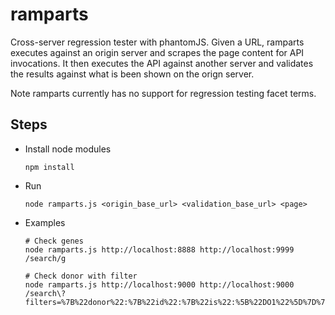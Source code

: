 ramparts
===
Cross-server regression tester with phantomJS. Given a URL, ramparts executes against an origin server and scrapes the page content for API invocations. 
It then executes the API against another server and validates the results against what is been shown on the orign server.

Note ramparts currently has no support for regression testing facet terms.


Steps
---

- Install node modules
  ```
  npm install
  ```

- Run
  ```
  node ramparts.js <origin_base_url> <validation_base_url> <page>

  ```

- Examples
  ```
  # Check genes
  node ramparts.js http://localhost:8888 http://localhost:9999 /search/g

  # Check donor with filter
  node ramparts.js http://localhost:9000 http://localhost:9000 /search\?filters=%7B%22donor%22:%7B%22id%22:%7B%22is%22:%5B%22DO1%22%5D%7D%7D%7D
  ```

